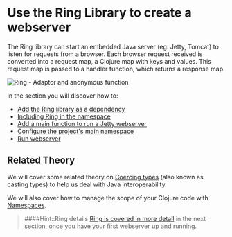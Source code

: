 # Use the Ring Library to create a webserver

The Ring library can start an embedded Java server (eg. Jetty, Tomcat) to listen for requests from a browser.  Each browser request received is converted into a request map, a Clojure map with keys and values.  This request map is passed to a handler function, which returns a response map.

![Ring - Adaptor and anonymous function](../images/clojure-ring-adaptor-anonymous-function.png)

In the section you will discover how to:

* [Add the Ring library as a dependency](add-ring-dependency.html)
* [Including Ring in the namespace](include-ring-library.html)
* [Add a main function to run a Jetty webserver](add-a-jetty-webserver.html)
* [Configure the project's main namespace](configure-main-namespace.html)
* [Run webserver](run-webserver.html)


## Related Theory

We will cover some related theory on [Coercing types](coersing-types-and-java-lang.md) (also known as casting types) to help us deal with Java interoperability.

We will also cover how to manage the scope of your Clojure code with [Namespaces](namespaces.html).

> ####Hint::Ring details
> [Ring is covered in more detail](../introducing-ring/index.md) in the next section, once you have your first webserver up and running.
